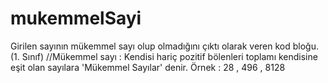 # mukemmelSayi
Girilen sayının mükemmel sayı olup olmadığını çıktı olarak veren kod bloğu. (1. Sınıf)
//Mükemmel sayı : Kendisi hariç pozitif bölenleri toplamı kendisine eşit olan sayılara 'Mükemmel Sayılar' denir. Örnek : 28 , 496 , 8128
